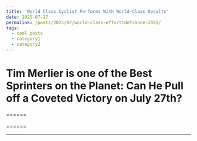 ```yaml
---
title: 'World Class Cyclist Performs With World-Class Results'
date: 2025-07-17
permalink: /posts/2025/07/world-class-efforttdefrance-2025/
tags:
  - cool posts
  - category1
  - category2
---
```



# Tim Merlier is one of the Best Sprinters on the Planet: Can He Pull off a Coveted Victory on July 27th?
======


======

------
